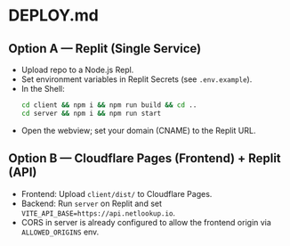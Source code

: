 # DEPLOY.md

## Option A — Replit (Single Service)
- Upload repo to a Node.js Repl.
- Set environment variables in Replit Secrets (see `.env.example`).
- In the Shell:
  ```bash
  cd client && npm i && npm run build && cd ..
  cd server && npm i && npm run start
  ```
- Open the webview; set your domain (CNAME) to the Replit URL.

## Option B — Cloudflare Pages (Frontend) + Replit (API)
- Frontend: Upload `client/dist/` to Cloudflare Pages.
- Backend: Run `server` on Replit and set `VITE_API_BASE=https://api.netlookup.io`.
- CORS in server is already configured to allow the frontend origin via `ALLOWED_ORIGINS` env.